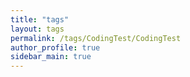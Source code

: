 ```yaml
---
title: "tags"
layout: tags
permalink: /tags/CodingTest/CodingTest
author_profile: true
sidebar_main: true
---
```

